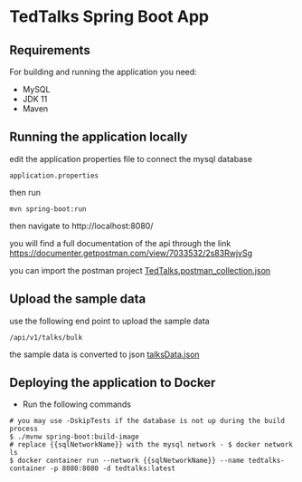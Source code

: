 # TedTalks Spring Boot App

## Requirements

For building and running the application you need:

- MySQL
- JDK 11
- Maven

## Running the application locally

edit the application properties file to connect the mysql database

```file
application.properties
```

then run

```shell
mvn spring-boot:run
```

then navigate to http://localhost:8080/

you will find a full documentation of the api through the link https://documenter.getpostman.com/view/7033532/2s83RwjvSg

you can import the postman project [TedTalks.postman_collection.json](helpers/TedTalks.postman_collection.json)

## Upload the sample data

use the following end point to upload the sample data

```
/api/v1/talks/bulk
```

the sample data is converted to json [talksData.json](helpers/talksData.json)

## Deploying the application to Docker

- Run the following commands

```shell
# you may use -DskipTests if the database is not up during the build process
$ ./mvnw spring-boot:build-image
# replace {{sqlNetworkName}} with the mysql network - $ docker network ls
$ docker container run --network {{sqlNetworkName}} --name tedtalks-container -p 8080:8080 -d tedtalks:latest
```
